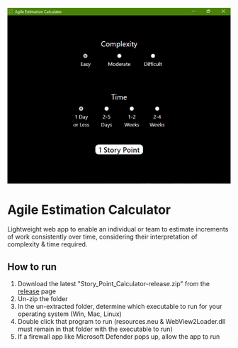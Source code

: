 ![Story Point Calculator](/resources/screenshot.png "Story Point Calculator")

# Agile Estimation Calculator
Lightweight web app to enable an individual or team to estimate increments of work consistently over time, considering their interpretation of complexity & time required.

## How to run
1. Download the latest "Story_Point_Calculator-release.zip" from the [release](https://github.com/JonVojtush/Story_Point_Calculator/releases "Latest Releases") page
2. Un-zip the folder
3. In the un-extracted folder, determine which executable to run for your operating system (Win, Mac, Linux)
4. Double click that program to run (resources.neu & WebView2Loader.dll must remain in that folder with the executable to run)
5. If a firewall app like Microsoft Defender pops up, allow the app to run

